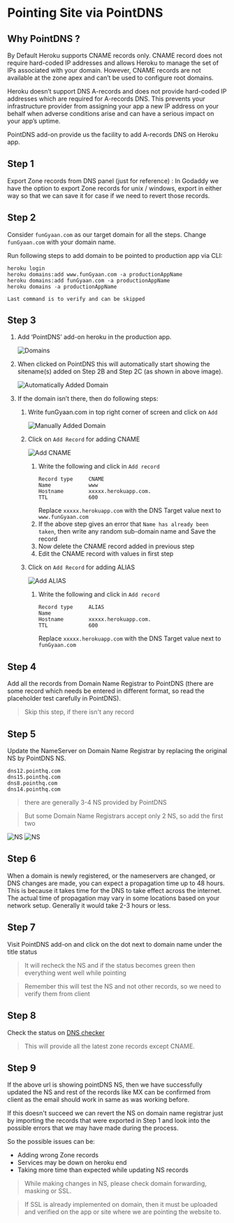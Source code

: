 # Pointing Site via PointDNS

## Why PointDNS ?
By Default Heroku supports CNAME records only. CNAME record does not require hard-coded IP addresses and allows Heroku to manage the set of IPs associated with your domain. However, CNAME records are not available at the zone apex and can’t be used to configure root domains.

Heroku doesn’t support DNS A-records and does not provide hard-coded IP addresses which are required for A-records DNS. This prevents your infrastructure provider from assigning your app a new IP address on your behalf when adverse conditions arise and can have a serious impact on your app’s uptime.

PointDNS add-on provide us the facility to add A-records DNS on Heroku app.

## Step 1
Export Zone records from DNS panel (just for reference) : In Godaddy we have the option to export Zone records for unix / windows, export in either way so that we can save it for case if we need to revert those records.

## Step 2
Consider ```funGyaan.com``` as our target domain for all the steps. Change ```funGyaan.com``` with your domain name.

Run following steps to add domain to be pointed to production app via CLI:

    heroku login
    heroku domains:add www.funGyaan.com -a productionAppName
    heroku domains:add funGyaan.com -a productionAppName
    heroku domains -a productionAppName

```Last command is to verify and can be skipped```

## Step 3

1. Add ‘PointDNS’ add-on heroku in the production app.

    ![Domains](images/domains.png "Domains")

2. When clicked on PointDNS this will automatically start showing the sitename(s) added on Step 2B and Step 2C (as shown in above image).

    ![Automatically Added Domain](images/automaticallyAddedDomain.png "Automatically Added Domain")

3. If the domain isn’t there, then do following steps:


    1. Write funGyaan.com in top right corner of screen and click on ```Add```

        ![Manually Added Domain](images/manuallyAddedDomain.png "Manually Added Domain")

    2. Click on ```Add Record``` for adding CNAME

        ![Add CNAME](images/cname.png "Add CNAME")

        1. Write the following and click in ```Add record```
            ```
            Record type     CNAME
            Name            www
            Hostname        xxxxx.herokuapp.com.
            TTL             600
            ```
            Replace ```xxxxx.herokuapp.com``` with the DNS Target value next to ```www.funGyaan.com```
        2. If the above step gives an error that ```Name has already been taken```, then write any random sub-domain name and Save the record
        3. Now delete the CNAME record added in previous step
        4. Edit the CNAME record with values in first step
    3. Click on ```Add Record``` for adding ALIAS

        ![Add ALIAS](images/alias.png "Add ALIAS")

        1. Write the following and click in ```Add record```
            ```
            Record type     ALIAS
            Name            
            Hostname        xxxxx.herokuapp.com.
            TTL             600
            ```
            Replace ```xxxxx.herokuapp.com``` with the DNS Target value next to ```funGyaan.com```

## Step 4
Add all the records from Domain Name Registrar to PointDNS (there are some record which needs be entered in different format, so read the placeholder test carefully in PointDNS).
> Skip this step, if there isn't any record

## Step 5
Update the NameServer on Domain Name Registrar by replacing the original NS by PointDNS NS.
```
dns12.pointhq.com
dns15.pointhq.com
dns8.pointhq.com
dns14.pointhq.com
```
> there are generally 3-4 NS provided by PointDNS

> But some Domain Name Registrars accept only 2 NS, so add the first two

![NS](images/NameServer1.png "NS")
![NS](images/NameServer2.png "NS")


## Step 6

When a domain is newly registered, or the nameservers are changed, or DNS changes are made, you can expect a propagation time up to 48 hours. This is because it takes time for the DNS to take effect across the internet. The actual time of propagation may vary in some locations based on your network setup. Generally it would take 2-3 hours or less.

## Step 7

Visit PointDNS add-on and click on the dot next to domain name under the title status

> It will recheck the NS and if the status becomes green then everything went well while pointing

> Remember this will test the NS and not other records, so we need to verify them from client

## Step 8
Check the status on [DNS checker](https://dnschecker.org/)

> This will provide all the latest zone records except CNAME.

## Step 9
If the above url is showing pointDNS NS, then we have successfully updated the NS and rest of the records like MX can be confirmed from client as the email should work in same as was working before.

If this doesn't succeed we can revert the NS on domain name registrar just by importing the records that were exported in Step 1 and look into the possible errors that we may have made during the process.

So the possible issues can be:
- Adding wrong Zone records
- Services may be down on heroku end
- Taking more time than expected while updating NS records

> While making changes in NS, please check domain forwarding, masking or SSL.

> If SSL is already implemented on domain, then it must be uploaded and verified on the app or site where we are pointing the website to.